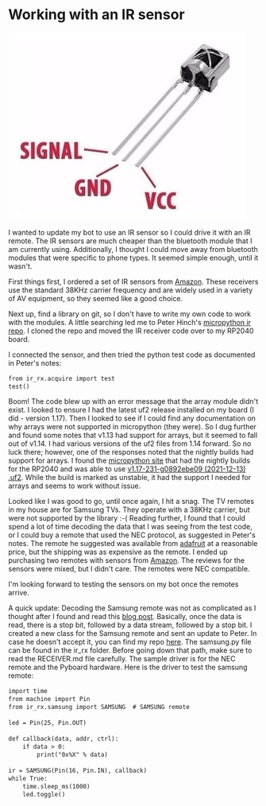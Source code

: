# Working with an IR sensor
![VS1838B IR Sensor](../img/vc1838b-pinout.jpg)

I wanted to update my bot to use an IR sensor so I could drive it with an IR remote.  The IR sensors are much cheaper than the bluetooth module that I am currently using.  Additionally, I thought I could move away from bluetooth modules that were specific to phone types.  It seemed simple enough, until it wasn't.

First things first, I ordered a set of IR sensors from [Amazon](https://www.amazon.com/gp/product/B071976MZ8/ref=ppx_yo_dt_b_asin_title_o02_s00?ie=UTF8&psc=1).  These receivers use the standard 38KHz carrier frequency and are widely used in a variety of AV equipment, so they seemed like a good choice.

Next up, find a library on git, so I don't have to write my own code to work with the modules.  A little searching led me to Peter Hinch's [micropython ir repo](https://github.com/peterhinch/micropython_ir).  I cloned the repo and moved the IR receiver code over to my RP2040 board.

I connected the sensor, and then tried the python test code as documented in Peter's notes:

```
from ir_rx.acquire import test
test()

``` 
Boom!  The code blew up with an error message that the array module didn't exist.  I looked to ensure I had the latest uf2 release installed on my board (I did - version 1.17).  Then I looked to see if I could find any documentation on why arrays were not supported in micropython (they were).  So I dug further and found some notes that v1.13 had support for arrays, but it seemed to fall out of v1.14.  I had various versions of the uf2 files from 1.14 forward.  So no luck there; however, one of the responses noted that the nightly builds had support for arrays.  I found the [micropython site](https://micropython.org/download/rp2-pico/) that had the nightly builds for the RP2040 and was able to use [v1.17-231-g0892ebe09 (2021-12-13) .uf2](https://micropython.org/resources/firmware/rp2-pico-20211213-unstable-v1.17-231-g0892ebe09.uf2).  While the build is marked as unstable, it had the support I needed for arrays and seems to work without issue.

Looked like I was good to go, until once again, I hit a snag.  The TV remotes in my house are for Samsung TVs.  They operate with a 38KHz carrier, but were not supported by the library :-(  Reading further, I found that I could spend a lot of time decoding the data that I was seeing from the test code, or I could buy a remote that used the NEC protocol, as suggested in Peter's notes.  The remote he suggested was available from [adafruit](https://www.adafruit.com/product/389) at a reasonable price, but the shipping was as expensive as the remote.  I ended up purchasing two remotes with sensors from [Amazon](https://www.amazon.com/gp/product/B07S67SFSF/ref=ppx_yo_dt_b_asin_title_o01_s00?ie=UTF8&psc=1).  The reviews for the sensors were mixed, but I didn't care.  The remotes were NEC compatible.

I'm looking forward to testing the sensors on my bot once the remotes arrive.

A quick update: Decoding the Samsung remote was not as complicated as I thought after I found and read this [blog post](http://arduinostuff.blogspot.com/2011/06/samsung-remote-ir-codes.html).  Basically, once the data is read, there is a stop bit, followed by a data stream, followed by a stop bit.  I created a new class for the Samsung remote and sent an update to Peter.  In case he doesn't accept it, you can find my repo [here](https://github.com/jetannenbaum/micropython_ir).  The samsung.py file can be found in the ir_rx folder.  Before going down that path, make sure to read the RECEIVER.md file carefully.  The sample driver is for the NEC remote and the Pyboard hardware.  Here is the driver to test the samsung remote:

```
import time
from machine import Pin
from ir_rx.samsung import SAMSUNG  # SAMSUNG remote

led = Pin(25, Pin.OUT)

def callback(data, addr, ctrl):
    if data > 0:
        print("0x%X" % data)

ir = SAMSUNG(Pin(16, Pin.IN), callback)
while True:
    time.sleep_ms(1000)
    led.toggle()

```